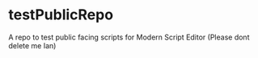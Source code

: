 # testPublicRepo
A repo to test public facing scripts for Modern Script Editor (Please dont delete me Ian)
